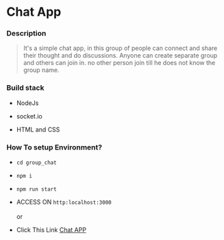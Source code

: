 # Chat App

### Description
> It's a simple chat app, in this group of people can connect and share their thought and do discussions. Anyone can create separate group and others can join in. no other person join till he does not know the group name.

### Build stack
  * NodeJs

  * socket.io
  * HTML and CSS

### How To setup Environment?
  * `cd group_chat`
  * `npm i`
  * `npm run start`

  * ACCESS ON `http:localhost:3000`
            <br/><br/>  or

  * Click This Link [Chat APP](https://croom.herokuapp.com/)
